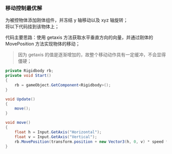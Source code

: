 ### 移动控制最优解

为被控物体添加刚体组件，并冻结 y 轴移动以及 xyz 轴旋转；  
将以下代码挂到该物体上；

代码主要思路：使用 getaxis 方法获取水平垂直方向的向量，并通过刚体的 MovePosition 方法实现物体的移动；

> 因为 getaxis 的值是逐渐增加的，故整个移动动作具有一定缓冲，不会显得僵硬；

```cs
private Rigidbody rb;
private void Start()
{
    rb = gameObject.GetComponent<Rigidbody>();
}

void Update()
{
    move();
}

void move()
{
    float h = Input.GetAxis("Horizontal");
    float v = Input.GetAxis("Vertical");
    rb.MovePosition(transform.position + new Vector3(h, 0, v) * speed * Time.deltaTime);
}
```

<br>
